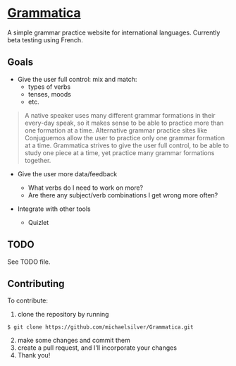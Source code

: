 # [Grammatica](http://grammatica.meteor.com/)

A simple grammar practice website for international languages. Currently beta testing using French.

## Goals

* Give the user full control: mix and match:
  - types of verbs
  - tenses, moods
  - etc.

> A native speaker uses many different grammar formations in their every-day speak, so it makes sense to be able to practice more than one formation at a time. Alternative grammar practice sites like Conjuguemos allow the user to practice only one grammar formation at a time. Grammatica strives to give the user full control, to be able to study one piece at a time, yet practice many grammar formations together.

* Give the user more data/feedback
  - What verbs do I need to work on more?
  - Are there any subject/verb combinations I get wrong more often?

* Integrate with other tools
  - Quizlet

## TODO

See TODO file.

## Contributing

To contribute:

1. clone the repository by running
```
$ git clone https://github.com/michaelsilver/Grammatica.git
```
2. make some changes and commit them
3. create a pull request, and I'll incorporate your changes
4. Thank you! 

